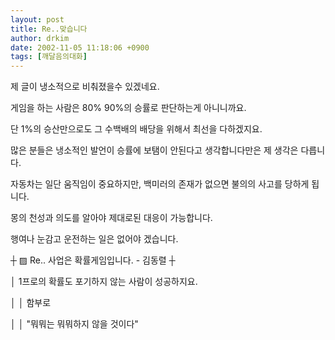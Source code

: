 ```yaml
---
layout: post
title: Re..맞습니다
author: drkim
date: 2002-11-05 11:18:06 +0900
tags: [깨달음의대화]
---
```

제 글이 냉소적으로 비춰졌을수 있겠네요.
  
게임을 하는 사람은 80% 90%의 승률로 판단하는게 아니니까요.
  
단 1%의 승산만으로도 그 수백배의 배당을 위해서 최선을 다하겠지요.
  
많은 분들은 냉소적인 발언이 승률에 보탬이 안된다고 생각합니다만은 제 생각은 다릅니다.
  
자동차는 일단 움직임이 중요하지만, 백미러의 존재가 없으면 불의의 사고를 당하게 됩니다.
  
몽의 천성과 의도를 알아야 제대로된 대응이 가능합니다.
  
행여나 눈감고 운전하는 일은 없어야 겠습니다.
  

  
┼ ▨ Re.. 사업은 확률게임입니다. - 김동렬 ┼
  
│ 1프로의 확률도 포기하지 않는 사람이 성공하지요.
  
│ │ 함부로
  
│ │ "뭐뭐는 뭐뭐하지 않을 것이다"
